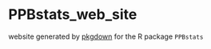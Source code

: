# PPBstats_web_site

website generated by [pkgdown](https://pkgdown.r-lib.org/) for the R package `PPBstats`

